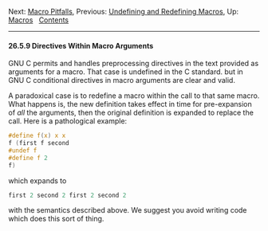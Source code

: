 Next: [Macro Pitfalls](Macro-Pitfalls.md), Previous: [Undefining and
Redefining Macros](Undefining-and-Redefining-Macros.md), Up:
[Macros](Macros.md)  
[Contents](index.md#SEC_Contents "Table of contents")  

------------------------------------------------------------------------


#### 26.5.9 Directives Within Macro Arguments 


GNU C permits and handles preprocessing directives in the text provided
as arguments for a macro. That case is undefined in the C standard. but
in GNU C conditional directives in macro arguments are clear and valid.

A paradoxical case is to redefine a macro within the call to that same
macro. What happens is, the new definition takes effect in time for
pre-expansion of *all* the arguments, then the original definition is
expanded to replace the call. Here is a pathological example:

``` C
#define f(x) x x
f (first f second
#undef f
#define f 2
f)
```

which expands to

``` C
first 2 second 2 first 2 second 2
```

with the semantics described above. We suggest you avoid writing code
which does this sort of thing.
